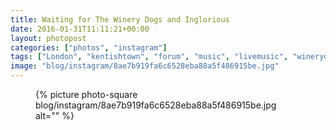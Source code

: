 ```yaml
---
title: Waiting for The Winery Dogs and Inglorious
date: 2016-01-31T11:11:21+00:00
layout: photopost
categories: ["photos", "instagram"]
tags: ["London", "kentishtown", "forum", "music", "livemusic", "winerydogs"]
image: "blog/instagram/8ae7b919fa6c6528eba88a5f486915be.jpg"
---
```


<figure class="photo photo--square">
  {% picture photo-square blog/instagram/8ae7b919fa6c6528eba88a5f486915be.jpg alt="" %}
</figure>


